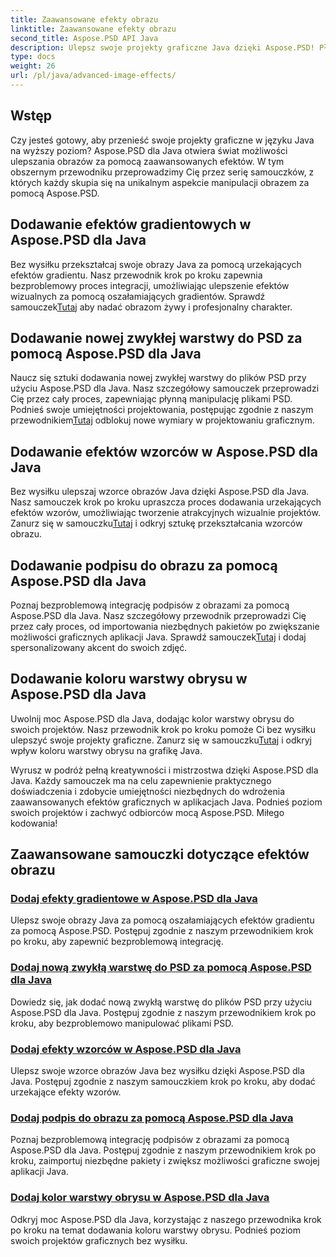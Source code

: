 ```yaml
---
title: Zaawansowane efekty obrazu
linktitle: Zaawansowane efekty obrazu
second_title: Aspose.PSD API Java
description: Ulepsz swoje projekty graficzne Java dzięki Aspose.PSD! Płynnie opanuj zaawansowane efekty obrazu – od gradientów i wzorów po podpisy i obrysy.
type: docs
weight: 26
url: /pl/java/advanced-image-effects/
---
```

## Wstęp
Czy jesteś gotowy, aby przenieść swoje projekty graficzne w języku Java na wyższy poziom? Aspose.PSD dla Java otwiera świat możliwości ulepszania obrazów za pomocą zaawansowanych efektów. W tym obszernym przewodniku przeprowadzimy Cię przez serię samouczków, z których każdy skupia się na unikalnym aspekcie manipulacji obrazem za pomocą Aspose.PSD.

## Dodawanie efektów gradientowych w Aspose.PSD dla Java

 Bez wysiłku przekształcaj swoje obrazy Java za pomocą urzekających efektów gradientu. Nasz przewodnik krok po kroku zapewnia bezproblemowy proces integracji, umożliwiając ulepszenie efektów wizualnych za pomocą oszałamiających gradientów. Sprawdź samouczek[Tutaj](./add-gradient-effects/) aby nadać obrazom żywy i profesjonalny charakter.

## Dodawanie nowej zwykłej warstwy do PSD za pomocą Aspose.PSD dla Java

 Naucz się sztuki dodawania nowej zwykłej warstwy do plików PSD przy użyciu Aspose.PSD dla Java. Nasz szczegółowy samouczek przeprowadzi Cię przez cały proces, zapewniając płynną manipulację plikami PSD. Podnieś swoje umiejętności projektowania, postępując zgodnie z naszym przewodnikiem[Tutaj](./add-new-regular-layer/) odblokuj nowe wymiary w projektowaniu graficznym.

## Dodawanie efektów wzorców w Aspose.PSD dla Java

 Bez wysiłku ulepszaj wzorce obrazów Java dzięki Aspose.PSD dla Java. Nasz samouczek krok po kroku upraszcza proces dodawania urzekających efektów wzorów, umożliwiając tworzenie atrakcyjnych wizualnie projektów. Zanurz się w samouczku[Tutaj](./add-pattern-effects/) i odkryj sztukę przekształcania wzorców obrazu.

## Dodawanie podpisu do obrazu za pomocą Aspose.PSD dla Java

 Poznaj bezproblemową integrację podpisów z obrazami za pomocą Aspose.PSD dla Java. Nasz szczegółowy przewodnik przeprowadzi Cię przez cały proces, od importowania niezbędnych pakietów po zwiększanie możliwości graficznych aplikacji Java. Sprawdź samouczek[Tutaj](./add-signature-to-image/) i dodaj spersonalizowany akcent do swoich zdjęć.

## Dodawanie koloru warstwy obrysu w Aspose.PSD dla Java

Uwolnij moc Aspose.PSD dla Java, dodając kolor warstwy obrysu do swoich projektów. Nasz przewodnik krok po kroku pomoże Ci bez wysiłku ulepszyć swoje projekty graficzne. Zanurz się w samouczku[Tutaj](./add-stroke-layer-color/) i odkryj wpływ koloru warstwy obrysu na grafikę Java.

Wyrusz w podróż pełną kreatywności i mistrzostwa dzięki Aspose.PSD dla Java. Każdy samouczek ma na celu zapewnienie praktycznego doświadczenia i zdobycie umiejętności niezbędnych do wdrożenia zaawansowanych efektów graficznych w aplikacjach Java. Podnieś poziom swoich projektów i zachwyć odbiorców mocą Aspose.PSD. Miłego kodowania!
## Zaawansowane samouczki dotyczące efektów obrazu
### [Dodaj efekty gradientowe w Aspose.PSD dla Java](./add-gradient-effects/)
Ulepsz swoje obrazy Java za pomocą oszałamiających efektów gradientu za pomocą Aspose.PSD. Postępuj zgodnie z naszym przewodnikiem krok po kroku, aby zapewnić bezproblemową integrację.
### [Dodaj nową zwykłą warstwę do PSD za pomocą Aspose.PSD dla Java](./add-new-regular-layer/)
Dowiedz się, jak dodać nową zwykłą warstwę do plików PSD przy użyciu Aspose.PSD dla Java. Postępuj zgodnie z naszym przewodnikiem krok po kroku, aby bezproblemowo manipulować plikami PSD.
### [Dodaj efekty wzorców w Aspose.PSD dla Java](./add-pattern-effects/)
Ulepsz swoje wzorce obrazów Java bez wysiłku dzięki Aspose.PSD dla Java. Postępuj zgodnie z naszym samouczkiem krok po kroku, aby dodać urzekające efekty wzorów.
### [Dodaj podpis do obrazu za pomocą Aspose.PSD dla Java](./add-signature-to-image/)
Poznaj bezproblemową integrację podpisów z obrazami za pomocą Aspose.PSD dla Java. Postępuj zgodnie z naszym przewodnikiem krok po kroku, zaimportuj niezbędne pakiety i zwiększ możliwości graficzne swojej aplikacji Java.
### [Dodaj kolor warstwy obrysu w Aspose.PSD dla Java](./add-stroke-layer-color/)
Odkryj moc Aspose.PSD dla Java, korzystając z naszego przewodnika krok po kroku na temat dodawania koloru warstwy obrysu. Podnieś poziom swoich projektów graficznych bez wysiłku.